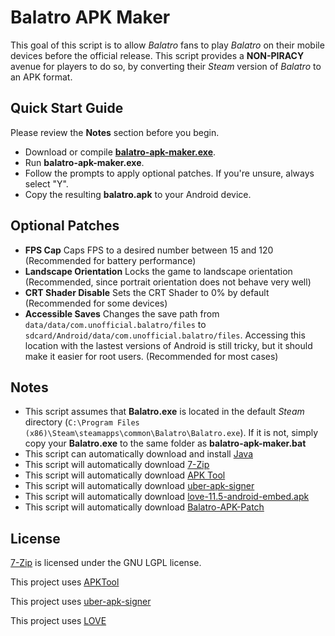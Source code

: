 # Balatro APK Maker

This goal of this script is to allow *Balatro* fans to play *Balatro* on their mobile devices before the official release. This script provides a **NON-PIRACY** avenue for players to do so, by converting their *Steam* version of *Balatro* to an APK format.

## Quick Start Guide
Please review the **Notes** section before you begin.
 - Download or compile [**balatro-apk-maker.exe**](https://github.com/blake502/balatro-apk-maker/releases/download/beta-0.2/balatro-apk-maker-beta-0.2.exe).
 - Run **balatro-apk-maker.exe**.
 - Follow the prompts to apply optional patches. If you're unsure, always select "Y".
 - Copy the resulting **balatro.apk** to your Android device.

 ## Optional Patches
- **FPS Cap**
Caps FPS to a desired number between 15 and 120 (Recommended for battery performance)
- **Landscape Orientation**
Locks the game to landscape orientation (Recommended, since portrait orientation does not behave very well)
- **CRT Shader Disable**
Sets the CRT Shader to 0% by default (Recommended for some devices)
- **Accessible Saves**
Changes the save path from `data/data/com.unofficial.balatro/files` to `sdcard/Android/data/com.unofficial.balatro/files`. Accessing this location with the lastest versions of Android is still tricky, but it should make it easier for root users. (Recommended for most cases)

## Notes
 - This script assumes that **Balatro.exe** is located in the default *Steam* directory (`C:\Program Files (x86)\Steam\steamapps\common\Balatro\Balatro.exe`). If it is not, simply copy your **Balatro.exe** to the same folder as **balatro-apk-maker.bat**
 - This script can automatically download and install [Java](https://www.java.com/en/download/)
 - This script will automatically download [7-Zip](https://www.7-zip.org/)
 - This script will automatically download [APK Tool](https://apktool.org/)
 - This script will automatically download [uber-apk-signer](https://github.com/patrickfav/uber-apk-signer/)
 - This script will automatically download [love-11.5-android-embed.apk](https://github.com/love2d/love-android/)
 - This script will automatically download [Balatro-APK-Patch](http://smudge.codes/files/Balatro-APK-Patch.zip)

 ## License
 [7-Zip](www.7-zip.org) is licensed under the GNU LGPL license.
 
 This project uses [APKTool](https://github.com/iBotPeaches/Apktool/blob/master/LICENSE.md)
 
 This project uses [uber-apk-signer](https://github.com/patrickfav/uber-apk-signer/blob/main/LICENSE)
 
 This project uses [LOVE](https://github.com/love2d/love/blob/main/license.txt)
